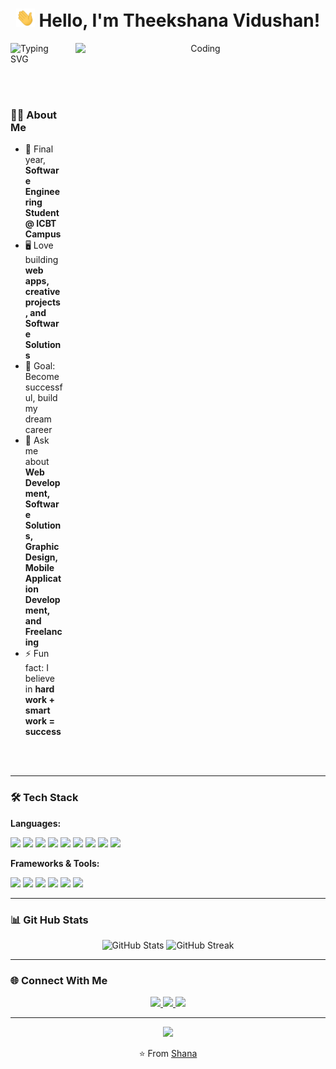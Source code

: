 <div align="center"> 

# <img src="https://raw.githubusercontent.com/ABSphreak/ABSphreak/master/gifs/Hi.gif" width="30px"> Hello, I'm Theekshana Vidushan!
 
</div>

<div align="center">
  
<img align="right" alt="Coding" width="400" src="https://user-images.githubusercontent.com/74038190/212749447-bfb7e725-6987-49d9-ae85-2015e3e7cc41.gif">

<div align="left" style="padding-right: 420px;">

<img src="https://readme-typing-svg.herokuapp.com?font=Fira+Code&weight=600&size=22&duration=3500&pause=1000&color=00F7FF&vCenter=true&width=500&lines=🚀+Passionate+Software+Engineering+Student;🎨+Creative+Graphic+Designer;💻+Aspiring+Full-Stack+Developer;🔥+Always+Learning+and+Building" alt="Typing SVG" /> 

<br><br>

### 👨‍💻 About Me

- 🌱 Final year, **Software Engineering Student  @ ICBT Campus**
- 🖥️ Love building **web apps, creative projects, and Software Solutions**
- 🎯 Goal: Become successful, build my dream career   
- 💬 Ask me about **Web Development, Software Solutions, Graphic Design, Mobile Application Development, and Freelancing**
- ⚡ Fun fact: I believe in **hard work + smart work = success**

<br>

</div>

</div>

<br clear="right"/>

---

### 🛠️ Tech Stack  

**Languages:**  

<p>
<img src="https://img.shields.io/badge/-Python-3776AB?style=for-the-badge&logo=python&logoColor=white" />
<img src="https://img.shields.io/badge/-Java-007396?style=for-the-badge&logo=java&logoColor=white" />
<img src="https://img.shields.io/badge/-PHP-777BB4?style=for-the-badge&logo=php&logoColor=white" />
<img src="https://img.shields.io/badge/-JavaScript-F7DF1E?style=for-the-badge&logo=javascript&logoColor=black" />
<img src="https://img.shields.io/badge/-C%23-239120?style=for-the-badge&logo=c-sharp&logoColor=white" />
<img src="https://img.shields.io/badge/-C++-00599C?style=for-the-badge&logo=cplusplus&logoColor=white" />  
<img src="https://img.shields.io/badge/-Kotlin-0095D5?style=for-the-badge&logo=kotlin&logoColor=white" />
<img src="https://img.shields.io/badge/-Groovy-4298B8?style=for-the-badge&logo=apache-groovy&logoColor=white" />
  <img src="https://img.shields.io/badge/-R-4298B8?style=for-the-badge&logo=R&logoColor=white" />
</p>

**Frameworks & Tools:**  

<p>
<img src="https://img.shields.io/badge/-HTML5-E34F26?style=for-the-badge&logo=html5&logoColor=white" />
<img src="https://img.shields.io/badge/-CSS3-1572B6?style=for-the-badge&logo=css3&logoColor=white" />
<img src="https://img.shields.io/badge/-Android%20Studio-3DDC84?style=for-the-badge&logo=android-studio&logoColor=white" />
<img src="https://img.shields.io/badge/-MySQL-4479A1?style=for-the-badge&logo=mysql&logoColor=white" />
<img src="https://img.shields.io/badge/-Git-F05032?style=for-the-badge&logo=git&logoColor=white" />
<img src="https://img.shields.io/badge/-GitHub-181717?style=for-the-badge&logo=github&logoColor=white" />
</p>

---

### 📊 Git Hub Stats         

<div align="center">
  <img src="https://github-readme-stats.vercel.app/api?username=Theek-Shana&show_icons=true&theme=tokyonight&hide_border=true&bg_color=0D1117&title_color=00F7FF&icon_color=00F7FF&text_color=FFFFFF" alt="GitHub Stats" height="180"/>
  <img src="https://github-readme-streak-stats.herokuapp.com/?user=Theek-Shana&theme=tokyonight&hide_border=true&background=0D1117&ring=00F7FF&fire=FF5733&currStreakLabel=00F7FF" alt="GitHub Streak" height="180"/>
</div>

---

### 🌐 Connect With Me

<p align="center">
  <a href="https://www.linkedin.com/in/theekshana-vidushan-727689293/">
    <img src="https://img.shields.io/badge/LinkedIn-0A66C2?style=for-the-badge&logo=linkedin&logoColor=white" />
  </a>
  <a href="https://www.fiverr.com/">
    <img src="https://img.shields.io/badge/Fiverr-1DBF73?style=for-the-badge&logo=fiverr&logoColor=white" />
  </a>
  <a href="mailto:Theekshanavidushan.dev@gmail.com">
    <img src="https://img.shields.io/badge/Email-D14836?style=for-the-badge&logo=gmail&logoColor=white" />
  </a>
</p>

---  

<div align="center">
  <img src="https://capsule-render.vercel.app/api?type=waving&color=gradient&customColorList=6,11,20&height=100&section=footer&text=Thanks%20for%20visiting!&fontSize=20&fontColor=fff&animation=twinkling" />
</div>

<p align="center">
  ⭐ From <a href="https://github.com/Theek-Shana">Shana</a>
</p>
